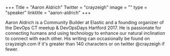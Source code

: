 +++
Title = "Aaron Aldrich"
Twitter = "crayzeigh"
image = ""
type = "speaker"
linktitle = "aaron-aldrich"
+++  

Aaron Aldrich is a Community Builder at Elastic and a founding organizer of the DevOps CT meetup & DevOpsDays Hartford 2017. He is passionate for connecting humans and using technology to enhance our natural inclination to connect with each other. His writing can occasionally be found on crayzeigh.com if it's greater than 140 characters or on twitter @crayzeigh if fewer.  
